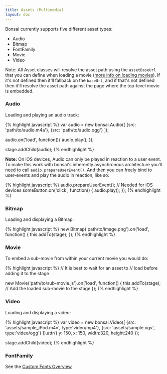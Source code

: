 ```yaml
---
title: Assets (Multimedia)
layout: doc
---
```


Bonsai currently supports five different asset types:

 * Audio
 * Bitmap
 * FontFamily
 * Movie
 * Video

Note: All Asset classes will resolve the asset path using the `assetBaseUrl` that you
can define when loading a movie ([more info on loading movies](/)). If it's not
defined then it'll fallback on the `baseUrl`, and if that's not defined then it'll
resolve the asset path against the page where the top-level movie is embedded.

### Audio

Loading and playing an audio track:

{% highlight javascript %}
var audio = new bonsai.Audio([
  {src: 'path/to/audio.m4a'},
  {src: 'path/to/audio.ogg'}
]);

audio.on('load', function(){
  audio.play();
});

stage.addChild(audio);
{% endhighlight %}

**Note:** On iOS devices, Audio can only be played in reaction to a user event.
To make this work with bonsai's inherently asynchronous architecture you'll need
to call `audio.prepareUserEvent()`. And then you can freely bind to user-events
and play the audio in reaction, like so:

{% highlight javascript %}
audio.prepareUserEvent(); // Needed for iOS devices
someButton.on('click', function() {
  audio.play();
});
{% endhighlight %}

### Bitmap

Loading and displaying a Bitmap:

{% highlight javascript %}
new Bitmap('path/to/image.png').on('load', function() {
  this.addTo(stage);
});
{% endhighlight %}

### Movie

To embed a sub-movie from within your current movie you would do:

{% highlight javascript %}
// It is best to wait for an asset to
// load before adding it to the stage

new Movie('path/to/sub-movie.js').on('load', function() {
  this.addTo(stage); // Add the loaded sub-movie to the stage
});
{% endhighlight %}

### Video

Loading and displaying a video:

{% highlight javascript %}
var video = new bonsai.Video([
  {src: 'assets/sample_iPod.m4v', type:'video/mp4'},
  {src: 'assets/sample.ogv', type:'video/ogg'}
]).attr({
  y: 150,
  x: 150,
  width:320,
  height:240
});

stage.addChild(video);
{% endhighlight %}

### FontFamily

See the [Custom Fonts Overview](/overview/CustomFonts.html)

